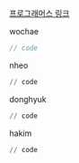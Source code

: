 [프로그래머스 링크](https://school.programmers.co.kr/learn/courses/30/lessons/12949)

wochae
```java
// code
```
nheo
```py
// code
```
donghyuk
```py
// code
```
hakim
```py
// code
```

